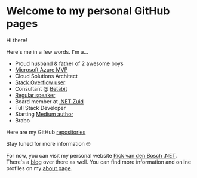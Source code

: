 # Welcome to my personal GitHub pages

Hi there!  

Here's me in a few words. I'm a...

* Proud husband & father of 2 awesome boys
* [Microsoft Azure MVP](https://mvp.microsoft.com/en-us/PublicProfile/5003402)
* Cloud Solutions Architect
* [Stack Overflow user](https://stackoverflow.com/users/1945525/rickvdbosch)  
* Consultant @ [Betabit](https://www.betabit.nl)
* [Regular speaker](https://sessionize.com/rickvdbosch)
* Board member at [.NET Zuid](https://www.dotnetzuid.nl/)
* Full Stack Developer
* Starting [Medium author](https://medium.com/@rickvdbosch)
* Brabo

Here are my GitHub [repositories](https://github.com/rickvdbosch?tab=repositories)

Stay tuned for more information 🤓

For now, you can visit my personal website [Rick van den Bosch .NET](https://www.rickvandenbosch.net). There's a [blog](https://www.rickvandenbosch.net/blog) over there as well. You can find more information and online profiles on my [about page](https://www.rickvandenbosch.net/about).
